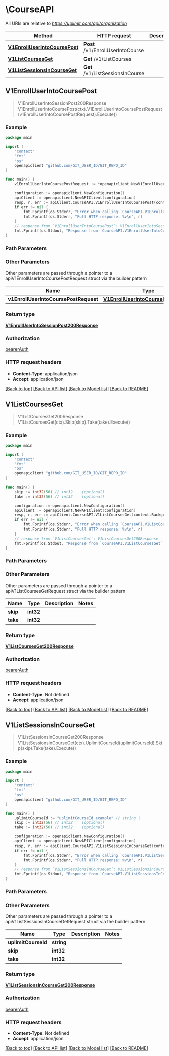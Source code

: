 # \CourseAPI

All URIs are relative to *https://uplimit.com/api/organization*

Method | HTTP request | Description
------------- | ------------- | -------------
[**V1EnrollUserIntoCoursePost**](CourseAPI.md#V1EnrollUserIntoCoursePost) | **Post** /v1/EnrollUserIntoCourse | 
[**V1ListCoursesGet**](CourseAPI.md#V1ListCoursesGet) | **Get** /v1/ListCourses | 
[**V1ListSessionsInCourseGet**](CourseAPI.md#V1ListSessionsInCourseGet) | **Get** /v1/ListSessionsInCourse | 



## V1EnrollUserIntoCoursePost

> V1EnrollUserIntoSessionPost200Response V1EnrollUserIntoCoursePost(ctx).V1EnrollUserIntoCoursePostRequest(v1EnrollUserIntoCoursePostRequest).Execute()





### Example

```go
package main

import (
	"context"
	"fmt"
	"os"
	openapiclient "github.com/GIT_USER_ID/GIT_REPO_ID"
)

func main() {
	v1EnrollUserIntoCoursePostRequest := *openapiclient.NewV1EnrollUserIntoCoursePostRequest("EmailAddress_example", "UplimitCourseId_example", "UplimitEnrollUserIntoCourseSessionSelectionPolicy_example") // V1EnrollUserIntoCoursePostRequest |  (optional)

	configuration := openapiclient.NewConfiguration()
	apiClient := openapiclient.NewAPIClient(configuration)
	resp, r, err := apiClient.CourseAPI.V1EnrollUserIntoCoursePost(context.Background()).V1EnrollUserIntoCoursePostRequest(v1EnrollUserIntoCoursePostRequest).Execute()
	if err != nil {
		fmt.Fprintf(os.Stderr, "Error when calling `CourseAPI.V1EnrollUserIntoCoursePost``: %v\n", err)
		fmt.Fprintf(os.Stderr, "Full HTTP response: %v\n", r)
	}
	// response from `V1EnrollUserIntoCoursePost`: V1EnrollUserIntoSessionPost200Response
	fmt.Fprintf(os.Stdout, "Response from `CourseAPI.V1EnrollUserIntoCoursePost`: %v\n", resp)
}
```

### Path Parameters



### Other Parameters

Other parameters are passed through a pointer to a apiV1EnrollUserIntoCoursePostRequest struct via the builder pattern


Name | Type | Description  | Notes
------------- | ------------- | ------------- | -------------
 **v1EnrollUserIntoCoursePostRequest** | [**V1EnrollUserIntoCoursePostRequest**](V1EnrollUserIntoCoursePostRequest.md) |  | 

### Return type

[**V1EnrollUserIntoSessionPost200Response**](V1EnrollUserIntoSessionPost200Response.md)

### Authorization

[bearerAuth](../README.md#bearerAuth)

### HTTP request headers

- **Content-Type**: application/json
- **Accept**: application/json

[[Back to top]](#) [[Back to API list]](../README.md#documentation-for-api-endpoints)
[[Back to Model list]](../README.md#documentation-for-models)
[[Back to README]](../README.md)


## V1ListCoursesGet

> V1ListCoursesGet200Response V1ListCoursesGet(ctx).Skip(skip).Take(take).Execute()





### Example

```go
package main

import (
	"context"
	"fmt"
	"os"
	openapiclient "github.com/GIT_USER_ID/GIT_REPO_ID"
)

func main() {
	skip := int32(56) // int32 |  (optional)
	take := int32(56) // int32 |  (optional)

	configuration := openapiclient.NewConfiguration()
	apiClient := openapiclient.NewAPIClient(configuration)
	resp, r, err := apiClient.CourseAPI.V1ListCoursesGet(context.Background()).Skip(skip).Take(take).Execute()
	if err != nil {
		fmt.Fprintf(os.Stderr, "Error when calling `CourseAPI.V1ListCoursesGet``: %v\n", err)
		fmt.Fprintf(os.Stderr, "Full HTTP response: %v\n", r)
	}
	// response from `V1ListCoursesGet`: V1ListCoursesGet200Response
	fmt.Fprintf(os.Stdout, "Response from `CourseAPI.V1ListCoursesGet`: %v\n", resp)
}
```

### Path Parameters



### Other Parameters

Other parameters are passed through a pointer to a apiV1ListCoursesGetRequest struct via the builder pattern


Name | Type | Description  | Notes
------------- | ------------- | ------------- | -------------
 **skip** | **int32** |  | 
 **take** | **int32** |  | 

### Return type

[**V1ListCoursesGet200Response**](V1ListCoursesGet200Response.md)

### Authorization

[bearerAuth](../README.md#bearerAuth)

### HTTP request headers

- **Content-Type**: Not defined
- **Accept**: application/json

[[Back to top]](#) [[Back to API list]](../README.md#documentation-for-api-endpoints)
[[Back to Model list]](../README.md#documentation-for-models)
[[Back to README]](../README.md)


## V1ListSessionsInCourseGet

> V1ListSessionsInCourseGet200Response V1ListSessionsInCourseGet(ctx).UplimitCourseId(uplimitCourseId).Skip(skip).Take(take).Execute()





### Example

```go
package main

import (
	"context"
	"fmt"
	"os"
	openapiclient "github.com/GIT_USER_ID/GIT_REPO_ID"
)

func main() {
	uplimitCourseId := "uplimitCourseId_example" // string | 
	skip := int32(56) // int32 |  (optional)
	take := int32(56) // int32 |  (optional)

	configuration := openapiclient.NewConfiguration()
	apiClient := openapiclient.NewAPIClient(configuration)
	resp, r, err := apiClient.CourseAPI.V1ListSessionsInCourseGet(context.Background()).UplimitCourseId(uplimitCourseId).Skip(skip).Take(take).Execute()
	if err != nil {
		fmt.Fprintf(os.Stderr, "Error when calling `CourseAPI.V1ListSessionsInCourseGet``: %v\n", err)
		fmt.Fprintf(os.Stderr, "Full HTTP response: %v\n", r)
	}
	// response from `V1ListSessionsInCourseGet`: V1ListSessionsInCourseGet200Response
	fmt.Fprintf(os.Stdout, "Response from `CourseAPI.V1ListSessionsInCourseGet`: %v\n", resp)
}
```

### Path Parameters



### Other Parameters

Other parameters are passed through a pointer to a apiV1ListSessionsInCourseGetRequest struct via the builder pattern


Name | Type | Description  | Notes
------------- | ------------- | ------------- | -------------
 **uplimitCourseId** | **string** |  | 
 **skip** | **int32** |  | 
 **take** | **int32** |  | 

### Return type

[**V1ListSessionsInCourseGet200Response**](V1ListSessionsInCourseGet200Response.md)

### Authorization

[bearerAuth](../README.md#bearerAuth)

### HTTP request headers

- **Content-Type**: Not defined
- **Accept**: application/json

[[Back to top]](#) [[Back to API list]](../README.md#documentation-for-api-endpoints)
[[Back to Model list]](../README.md#documentation-for-models)
[[Back to README]](../README.md)

